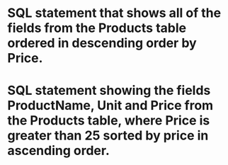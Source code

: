 # SQL statement that shows all of the fields from the Products table ordered in descending order by Price.
# SQL statement showing the fields ProductName, Unit and Price from the Products table, where Price is greater than 25 sorted by price in ascending order.
